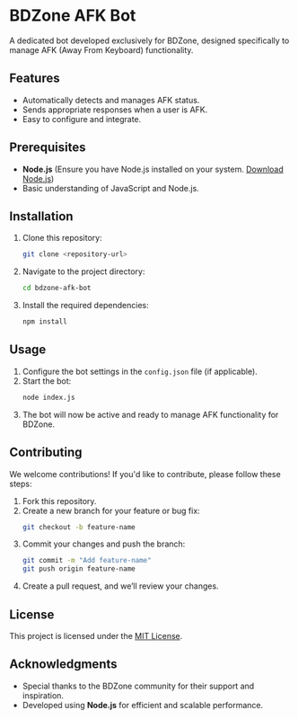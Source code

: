 # BDZone AFK Bot

A dedicated bot developed exclusively for BDZone, designed specifically to manage AFK (Away From Keyboard) functionality.

## Features
- Automatically detects and manages AFK status.
- Sends appropriate responses when a user is AFK.
- Easy to configure and integrate.

## Prerequisites
- **Node.js** (Ensure you have Node.js installed on your system. [Download Node.js](https://nodejs.org/))
- Basic understanding of JavaScript and Node.js.

## Installation
1. Clone this repository:
   ```bash
   git clone <repository-url>
   ```
2. Navigate to the project directory:
   ```bash
   cd bdzone-afk-bot
   ```
3. Install the required dependencies:
   ```bash
   npm install
   ```

## Usage
1. Configure the bot settings in the `config.json` file (if applicable).
2. Start the bot:
   ```bash
   node index.js
   ```
3. The bot will now be active and ready to manage AFK functionality for BDZone.

## Contributing
We welcome contributions! If you'd like to contribute, please follow these steps:
1. Fork this repository.
2. Create a new branch for your feature or bug fix:
   ```bash
   git checkout -b feature-name
   ```
3. Commit your changes and push the branch:
   ```bash
   git commit -m "Add feature-name"
   git push origin feature-name
   ```
4. Create a pull request, and we’ll review your changes.

## License
This project is licensed under the [MIT License](LICENSE).

## Acknowledgments
- Special thanks to the BDZone community for their support and inspiration.
- Developed using **Node.js** for efficient and scalable performance.

